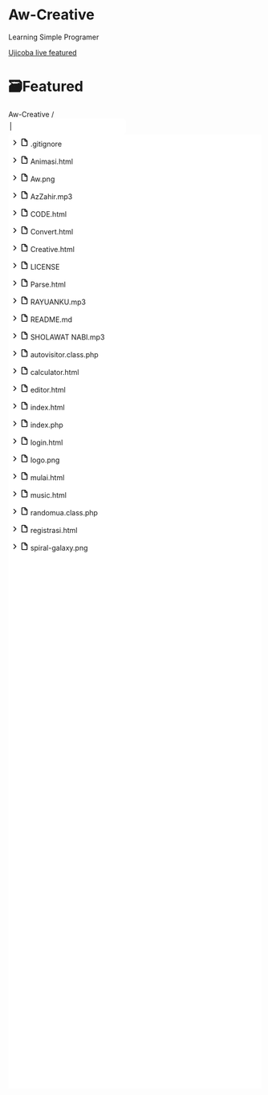 # Aw-Creative 
Learning Simple Programer

<a href="https://jsbin.com/tejuxic">Ujicoba live featured <a>

<h1>🗃Featured</h1>
<virtual-filter-input aria-owns="tree-finder-results" class="breadcrumb TableObject js-tree-finder-virtual-filter" data-property="paths" src="/wahyu9kdl/Aw-Creative/tree-list/c873b354002fabc8d375df124694ba4d9e74e1fa" style="background-color: white; box-sizing: border-box; color: var(--color-fg-muted); display: table; font-family: -apple-system, BlinkMacSystemFont, &quot;Segoe UI&quot;, Helvetica, Arial, sans-serif, &quot;Apple Color Emoji&quot;, &quot;Segoe UI Emoji&quot;; font-size: 16px;"><div class="TableObject-item" style="box-sizing: border-box; display: table-cell; vertical-align: middle; white-space: nowrap; width: 95.7578px;"><span class="bold" style="box-sizing: border-box;"><a href="https://github.com/wahyu9kdl/Aw-Creative" style="background-color: transparent; box-sizing: border-box; text-decoration-line: none;">Aw-Creative</a></span>&nbsp;/</div><input aria-activedescendant="" aria-autocomplete="list" aria-controls="tree-browser" aria-expanded="true" aria-haspopup="listbox" aria-label="The name of the file to navigate to." autocomplete="off" autofocus="" class="form-control tree-finder-input js-tree-finder-field js-pjax-restore-captured-input TableObject-item--primary p-0 ml-1 border-0" id="tree-finder-field" name="query" role="combobox" spellcheck="false" style="appearance: none; background-position: right 8px center; background-repeat: no-repeat; border-color: initial !important; border-radius: 6px; border-style: initial !important; border-width: 0px !important; box-shadow: none; font-family: inherit; font-size: inherit; font-stretch: inherit; font-style: inherit; font-variant: inherit; font-weight: inherit; line-height: 20px; margin-bottom: 0px; margin-left: 4px !important; margin-right: 0px; margin-top: 0px; min-height: 32px; outline: none; overflow: visible; padding: 0px !important; vertical-align: middle; width: 229.914px;" type="text" /></virtual-filter-input><virtual-list class="js-tree-browser d-block" data-sorted="" data-updating="eager" id="tree-finder-results" style="background-color: white; box-sizing: border-box; color: #24292f; display: block !important; font-family: -apple-system, BlinkMacSystemFont, &quot;Segoe UI&quot;, Helvetica, Arial, sans-serif, &quot;Apple Color Emoji&quot;, &quot;Segoe UI Emoji&quot;; font-size: 14px; height: 1901px; overflow-y: hidden;"><ul class="js-tree-browser-results tree-browser border-left border-top border-right list-style-none m-0" data-pjax="#repo-content-pjax-container" id="tree-browser" role="listbox" style="border-left: 1px solid var(--color-border-default) !important; border-right: 1px solid var(--color-border-default) !important; border-top: 1px solid var(--color-border-default) !important; box-sizing: border-box; height: 912px; list-style: none !important; margin: 0px !important; padding-left: 0px; padding-top: 0px;"><li class="css-truncate css-truncate css-truncate-overflow" role="presentation" style="box-sizing: border-box; overflow: hidden; text-overflow: ellipsis; white-space: nowrap;"><a aria-selected="true" class="tree-browser-result no-underline p-1 py-2 border-bottom d-block" href="https://github.com/wahyu9kdl/Aw-Creative/blob/main/.gitignore" role="option" style="background-color: var(--color-accent-emphasis); border-bottom: 1px solid var(--color-border-default) !important; box-sizing: border-box; display: block !important; padding: 8px 4px !important; text-decoration-line: none !important;"><svg aria-hidden="true" class="octicon octicon-chevron-right ml-2 mr-2" data-view-component="true" height="16" version="1.1" viewbox="0 0 16 16" width="16"><path d="M6.22 3.22a.75.75 0 011.06 0l4.25 4.25a.75.75 0 010 1.06l-4.25 4.25a.75.75 0 01-1.06-1.06L9.94 8 6.22 4.28a.75.75 0 010-1.06z" fill-rule="evenodd"></path></svg>&nbsp;<svg aria-hidden="true" class="octicon octicon-file" data-view-component="true" height="16" version="1.1" viewbox="0 0 16 16" width="16"><path d="M3.75 1.5a.25.25 0 00-.25.25v11.5c0 .138.112.25.25.25h8.5a.25.25 0 00.25-.25V6H9.75A1.75 1.75 0 018 4.25V1.5H3.75zm5.75.56v2.19c0 .138.112.25.25.25h2.19L9.5 2.06zM2 1.75C2 .784 2.784 0 3.75 0h5.086c.464 0 .909.184 1.237.513l3.414 3.414c.329.328.513.773.513 1.237v8.086A1.75 1.75 0 0112.25 15h-8.5A1.75 1.75 0 012 13.25V1.75z" fill-rule="evenodd"></path></svg>&nbsp;<marked-text class="d-inline-block" data-owner-input="tree-finder-field" style="box-sizing: border-box; display: inline-block !important;">.gitignore</marked-text></a></li><li class="css-truncate css-truncate css-truncate-overflow" role="presentation" style="box-sizing: border-box; overflow: hidden; text-overflow: ellipsis; white-space: nowrap;"><a aria-selected="false" class="tree-browser-result no-underline p-1 py-2 border-bottom d-block" href="https://github.com/wahyu9kdl/Aw-Creative/blob/main/Animasi.html" role="option" style="background-color: transparent; border-bottom: 1px solid var(--color-border-default) !important; box-sizing: border-box; display: block !important; padding: 8px 4px !important; text-decoration-line: none !important;"><svg aria-hidden="true" class="octicon octicon-chevron-right ml-2 mr-2" data-view-component="true" height="16" version="1.1" viewbox="0 0 16 16" width="16"><path d="M6.22 3.22a.75.75 0 011.06 0l4.25 4.25a.75.75 0 010 1.06l-4.25 4.25a.75.75 0 01-1.06-1.06L9.94 8 6.22 4.28a.75.75 0 010-1.06z" fill-rule="evenodd"></path></svg>&nbsp;<svg aria-hidden="true" class="octicon octicon-file" data-view-component="true" height="16" version="1.1" viewbox="0 0 16 16" width="16"><path d="M3.75 1.5a.25.25 0 00-.25.25v11.5c0 .138.112.25.25.25h8.5a.25.25 0 00.25-.25V6H9.75A1.75 1.75 0 018 4.25V1.5H3.75zm5.75.56v2.19c0 .138.112.25.25.25h2.19L9.5 2.06zM2 1.75C2 .784 2.784 0 3.75 0h5.086c.464 0 .909.184 1.237.513l3.414 3.414c.329.328.513.773.513 1.237v8.086A1.75 1.75 0 0112.25 15h-8.5A1.75 1.75 0 012 13.25V1.75z" fill-rule="evenodd"></path></svg>&nbsp;<marked-text class="d-inline-block" data-owner-input="tree-finder-field" style="box-sizing: border-box; display: inline-block !important;">Animasi.html</marked-text></a></li><li class="css-truncate css-truncate css-truncate-overflow" role="presentation" style="box-sizing: border-box; overflow: hidden; text-overflow: ellipsis; white-space: nowrap;"><a aria-selected="false" class="tree-browser-result no-underline p-1 py-2 border-bottom d-block" href="https://github.com/wahyu9kdl/Aw-Creative/blob/main/Aw.png" role="option" style="background-color: transparent; border-bottom: 1px solid var(--color-border-default) !important; box-sizing: border-box; display: block !important; padding: 8px 4px !important; text-decoration-line: none !important;"><svg aria-hidden="true" class="octicon octicon-chevron-right ml-2 mr-2" data-view-component="true" height="16" version="1.1" viewbox="0 0 16 16" width="16"><path d="M6.22 3.22a.75.75 0 011.06 0l4.25 4.25a.75.75 0 010 1.06l-4.25 4.25a.75.75 0 01-1.06-1.06L9.94 8 6.22 4.28a.75.75 0 010-1.06z" fill-rule="evenodd"></path></svg>&nbsp;<svg aria-hidden="true" class="octicon octicon-file" data-view-component="true" height="16" version="1.1" viewbox="0 0 16 16" width="16"><path d="M3.75 1.5a.25.25 0 00-.25.25v11.5c0 .138.112.25.25.25h8.5a.25.25 0 00.25-.25V6H9.75A1.75 1.75 0 018 4.25V1.5H3.75zm5.75.56v2.19c0 .138.112.25.25.25h2.19L9.5 2.06zM2 1.75C2 .784 2.784 0 3.75 0h5.086c.464 0 .909.184 1.237.513l3.414 3.414c.329.328.513.773.513 1.237v8.086A1.75 1.75 0 0112.25 15h-8.5A1.75 1.75 0 012 13.25V1.75z" fill-rule="evenodd"></path></svg>&nbsp;<marked-text class="d-inline-block" data-owner-input="tree-finder-field" style="box-sizing: border-box; display: inline-block !important;">Aw.png</marked-text></a></li><li class="css-truncate css-truncate css-truncate-overflow" role="presentation" style="box-sizing: border-box; overflow: hidden; text-overflow: ellipsis; white-space: nowrap;"><a aria-selected="false" class="tree-browser-result no-underline p-1 py-2 border-bottom d-block" href="https://github.com/wahyu9kdl/Aw-Creative/blob/main/AzZahir.mp3" role="option" style="background-color: transparent; border-bottom: 1px solid var(--color-border-default) !important; box-sizing: border-box; display: block !important; padding: 8px 4px !important; text-decoration-line: none !important;"><svg aria-hidden="true" class="octicon octicon-chevron-right ml-2 mr-2" data-view-component="true" height="16" version="1.1" viewbox="0 0 16 16" width="16"><path d="M6.22 3.22a.75.75 0 011.06 0l4.25 4.25a.75.75 0 010 1.06l-4.25 4.25a.75.75 0 01-1.06-1.06L9.94 8 6.22 4.28a.75.75 0 010-1.06z" fill-rule="evenodd"></path></svg>&nbsp;<svg aria-hidden="true" class="octicon octicon-file" data-view-component="true" height="16" version="1.1" viewbox="0 0 16 16" width="16"><path d="M3.75 1.5a.25.25 0 00-.25.25v11.5c0 .138.112.25.25.25h8.5a.25.25 0 00.25-.25V6H9.75A1.75 1.75 0 018 4.25V1.5H3.75zm5.75.56v2.19c0 .138.112.25.25.25h2.19L9.5 2.06zM2 1.75C2 .784 2.784 0 3.75 0h5.086c.464 0 .909.184 1.237.513l3.414 3.414c.329.328.513.773.513 1.237v8.086A1.75 1.75 0 0112.25 15h-8.5A1.75 1.75 0 012 13.25V1.75z" fill-rule="evenodd"></path></svg>&nbsp;<marked-text class="d-inline-block" data-owner-input="tree-finder-field" style="box-sizing: border-box; display: inline-block !important;">AzZahir.mp3</marked-text></a></li><li class="css-truncate css-truncate css-truncate-overflow" role="presentation" style="box-sizing: border-box; overflow: hidden; text-overflow: ellipsis; white-space: nowrap;"><a aria-selected="false" class="tree-browser-result no-underline p-1 py-2 border-bottom d-block" href="https://github.com/wahyu9kdl/Aw-Creative/blob/main/CODE.html" role="option" style="background-color: transparent; border-bottom: 1px solid var(--color-border-default) !important; box-sizing: border-box; display: block !important; padding: 8px 4px !important; text-decoration-line: none !important;"><svg aria-hidden="true" class="octicon octicon-chevron-right ml-2 mr-2" data-view-component="true" height="16" version="1.1" viewbox="0 0 16 16" width="16"><path d="M6.22 3.22a.75.75 0 011.06 0l4.25 4.25a.75.75 0 010 1.06l-4.25 4.25a.75.75 0 01-1.06-1.06L9.94 8 6.22 4.28a.75.75 0 010-1.06z" fill-rule="evenodd"></path></svg>&nbsp;<svg aria-hidden="true" class="octicon octicon-file" data-view-component="true" height="16" version="1.1" viewbox="0 0 16 16" width="16"><path d="M3.75 1.5a.25.25 0 00-.25.25v11.5c0 .138.112.25.25.25h8.5a.25.25 0 00.25-.25V6H9.75A1.75 1.75 0 018 4.25V1.5H3.75zm5.75.56v2.19c0 .138.112.25.25.25h2.19L9.5 2.06zM2 1.75C2 .784 2.784 0 3.75 0h5.086c.464 0 .909.184 1.237.513l3.414 3.414c.329.328.513.773.513 1.237v8.086A1.75 1.75 0 0112.25 15h-8.5A1.75 1.75 0 012 13.25V1.75z" fill-rule="evenodd"></path></svg>&nbsp;<marked-text class="d-inline-block" data-owner-input="tree-finder-field" style="box-sizing: border-box; display: inline-block !important;">CODE.html</marked-text></a></li><li class="css-truncate css-truncate css-truncate-overflow" role="presentation" style="box-sizing: border-box; overflow: hidden; text-overflow: ellipsis; white-space: nowrap;"><a aria-selected="false" class="tree-browser-result no-underline p-1 py-2 border-bottom d-block" href="https://github.com/wahyu9kdl/Aw-Creative/blob/main/Convert.html" role="option" style="background-color: transparent; border-bottom: 1px solid var(--color-border-default) !important; box-sizing: border-box; display: block !important; padding: 8px 4px !important; text-decoration-line: none !important;"><svg aria-hidden="true" class="octicon octicon-chevron-right ml-2 mr-2" data-view-component="true" height="16" version="1.1" viewbox="0 0 16 16" width="16"><path d="M6.22 3.22a.75.75 0 011.06 0l4.25 4.25a.75.75 0 010 1.06l-4.25 4.25a.75.75 0 01-1.06-1.06L9.94 8 6.22 4.28a.75.75 0 010-1.06z" fill-rule="evenodd"></path></svg>&nbsp;<svg aria-hidden="true" class="octicon octicon-file" data-view-component="true" height="16" version="1.1" viewbox="0 0 16 16" width="16"><path d="M3.75 1.5a.25.25 0 00-.25.25v11.5c0 .138.112.25.25.25h8.5a.25.25 0 00.25-.25V6H9.75A1.75 1.75 0 018 4.25V1.5H3.75zm5.75.56v2.19c0 .138.112.25.25.25h2.19L9.5 2.06zM2 1.75C2 .784 2.784 0 3.75 0h5.086c.464 0 .909.184 1.237.513l3.414 3.414c.329.328.513.773.513 1.237v8.086A1.75 1.75 0 0112.25 15h-8.5A1.75 1.75 0 012 13.25V1.75z" fill-rule="evenodd"></path></svg>&nbsp;<marked-text class="d-inline-block" data-owner-input="tree-finder-field" style="box-sizing: border-box; display: inline-block !important;">Convert.html</marked-text></a></li><li class="css-truncate css-truncate css-truncate-overflow" role="presentation" style="box-sizing: border-box; overflow: hidden; text-overflow: ellipsis; white-space: nowrap;"><a aria-selected="false" class="tree-browser-result no-underline p-1 py-2 border-bottom d-block" href="https://github.com/wahyu9kdl/Aw-Creative/blob/main/Creative.html" role="option" style="background-color: transparent; border-bottom: 1px solid var(--color-border-default) !important; box-sizing: border-box; display: block !important; padding: 8px 4px !important; text-decoration-line: none !important;"><svg aria-hidden="true" class="octicon octicon-chevron-right ml-2 mr-2" data-view-component="true" height="16" version="1.1" viewbox="0 0 16 16" width="16"><path d="M6.22 3.22a.75.75 0 011.06 0l4.25 4.25a.75.75 0 010 1.06l-4.25 4.25a.75.75 0 01-1.06-1.06L9.94 8 6.22 4.28a.75.75 0 010-1.06z" fill-rule="evenodd"></path></svg>&nbsp;<svg aria-hidden="true" class="octicon octicon-file" data-view-component="true" height="16" version="1.1" viewbox="0 0 16 16" width="16"><path d="M3.75 1.5a.25.25 0 00-.25.25v11.5c0 .138.112.25.25.25h8.5a.25.25 0 00.25-.25V6H9.75A1.75 1.75 0 018 4.25V1.5H3.75zm5.75.56v2.19c0 .138.112.25.25.25h2.19L9.5 2.06zM2 1.75C2 .784 2.784 0 3.75 0h5.086c.464 0 .909.184 1.237.513l3.414 3.414c.329.328.513.773.513 1.237v8.086A1.75 1.75 0 0112.25 15h-8.5A1.75 1.75 0 012 13.25V1.75z" fill-rule="evenodd"></path></svg>&nbsp;<marked-text class="d-inline-block" data-owner-input="tree-finder-field" style="box-sizing: border-box; display: inline-block !important;">Creative.html</marked-text></a></li><li class="css-truncate css-truncate css-truncate-overflow" role="presentation" style="box-sizing: border-box; overflow: hidden; text-overflow: ellipsis; white-space: nowrap;"><a aria-selected="false" class="tree-browser-result no-underline p-1 py-2 border-bottom d-block" href="https://github.com/wahyu9kdl/Aw-Creative/blob/main/LICENSE" role="option" style="background-color: transparent; border-bottom: 1px solid var(--color-border-default) !important; box-sizing: border-box; display: block !important; padding: 8px 4px !important; text-decoration-line: none !important;"><svg aria-hidden="true" class="octicon octicon-chevron-right ml-2 mr-2" data-view-component="true" height="16" version="1.1" viewbox="0 0 16 16" width="16"><path d="M6.22 3.22a.75.75 0 011.06 0l4.25 4.25a.75.75 0 010 1.06l-4.25 4.25a.75.75 0 01-1.06-1.06L9.94 8 6.22 4.28a.75.75 0 010-1.06z" fill-rule="evenodd"></path></svg>&nbsp;<svg aria-hidden="true" class="octicon octicon-file" data-view-component="true" height="16" version="1.1" viewbox="0 0 16 16" width="16"><path d="M3.75 1.5a.25.25 0 00-.25.25v11.5c0 .138.112.25.25.25h8.5a.25.25 0 00.25-.25V6H9.75A1.75 1.75 0 018 4.25V1.5H3.75zm5.75.56v2.19c0 .138.112.25.25.25h2.19L9.5 2.06zM2 1.75C2 .784 2.784 0 3.75 0h5.086c.464 0 .909.184 1.237.513l3.414 3.414c.329.328.513.773.513 1.237v8.086A1.75 1.75 0 0112.25 15h-8.5A1.75 1.75 0 012 13.25V1.75z" fill-rule="evenodd"></path></svg>&nbsp;<marked-text class="d-inline-block" data-owner-input="tree-finder-field" style="box-sizing: border-box; display: inline-block !important;">LICENSE</marked-text></a></li><li class="css-truncate css-truncate css-truncate-overflow" role="presentation" style="box-sizing: border-box; overflow: hidden; text-overflow: ellipsis; white-space: nowrap;"><a aria-selected="false" class="tree-browser-result no-underline p-1 py-2 border-bottom d-block" href="https://github.com/wahyu9kdl/Aw-Creative/blob/main/Parse.html" role="option" style="background-color: transparent; border-bottom: 1px solid var(--color-border-default) !important; box-sizing: border-box; display: block !important; padding: 8px 4px !important; text-decoration-line: none !important;"><svg aria-hidden="true" class="octicon octicon-chevron-right ml-2 mr-2" data-view-component="true" height="16" version="1.1" viewbox="0 0 16 16" width="16"><path d="M6.22 3.22a.75.75 0 011.06 0l4.25 4.25a.75.75 0 010 1.06l-4.25 4.25a.75.75 0 01-1.06-1.06L9.94 8 6.22 4.28a.75.75 0 010-1.06z" fill-rule="evenodd"></path></svg>&nbsp;<svg aria-hidden="true" class="octicon octicon-file" data-view-component="true" height="16" version="1.1" viewbox="0 0 16 16" width="16"><path d="M3.75 1.5a.25.25 0 00-.25.25v11.5c0 .138.112.25.25.25h8.5a.25.25 0 00.25-.25V6H9.75A1.75 1.75 0 018 4.25V1.5H3.75zm5.75.56v2.19c0 .138.112.25.25.25h2.19L9.5 2.06zM2 1.75C2 .784 2.784 0 3.75 0h5.086c.464 0 .909.184 1.237.513l3.414 3.414c.329.328.513.773.513 1.237v8.086A1.75 1.75 0 0112.25 15h-8.5A1.75 1.75 0 012 13.25V1.75z" fill-rule="evenodd"></path></svg>&nbsp;<marked-text class="d-inline-block" data-owner-input="tree-finder-field" style="box-sizing: border-box; display: inline-block !important;">Parse.html</marked-text></a></li><li class="css-truncate css-truncate css-truncate-overflow" role="presentation" style="box-sizing: border-box; overflow: hidden; text-overflow: ellipsis; white-space: nowrap;"><a aria-selected="false" class="tree-browser-result no-underline p-1 py-2 border-bottom d-block" href="https://github.com/wahyu9kdl/Aw-Creative/blob/main/RAYUANKU.mp3" role="option" style="background-color: transparent; border-bottom: 1px solid var(--color-border-default) !important; box-sizing: border-box; display: block !important; padding: 8px 4px !important; text-decoration-line: none !important;"><svg aria-hidden="true" class="octicon octicon-chevron-right ml-2 mr-2" data-view-component="true" height="16" version="1.1" viewbox="0 0 16 16" width="16"><path d="M6.22 3.22a.75.75 0 011.06 0l4.25 4.25a.75.75 0 010 1.06l-4.25 4.25a.75.75 0 01-1.06-1.06L9.94 8 6.22 4.28a.75.75 0 010-1.06z" fill-rule="evenodd"></path></svg>&nbsp;<svg aria-hidden="true" class="octicon octicon-file" data-view-component="true" height="16" version="1.1" viewbox="0 0 16 16" width="16"><path d="M3.75 1.5a.25.25 0 00-.25.25v11.5c0 .138.112.25.25.25h8.5a.25.25 0 00.25-.25V6H9.75A1.75 1.75 0 018 4.25V1.5H3.75zm5.75.56v2.19c0 .138.112.25.25.25h2.19L9.5 2.06zM2 1.75C2 .784 2.784 0 3.75 0h5.086c.464 0 .909.184 1.237.513l3.414 3.414c.329.328.513.773.513 1.237v8.086A1.75 1.75 0 0112.25 15h-8.5A1.75 1.75 0 012 13.25V1.75z" fill-rule="evenodd"></path></svg>&nbsp;<marked-text class="d-inline-block" data-owner-input="tree-finder-field" style="box-sizing: border-box; display: inline-block !important;">RAYUANKU.mp3</marked-text></a></li><li class="css-truncate css-truncate css-truncate-overflow" role="presentation" style="box-sizing: border-box; overflow: hidden; text-overflow: ellipsis; white-space: nowrap;"><a aria-selected="false" class="tree-browser-result no-underline p-1 py-2 border-bottom d-block" href="https://github.com/wahyu9kdl/Aw-Creative/blob/main/README.md" role="option" style="background-color: transparent; border-bottom: 1px solid var(--color-border-default) !important; box-sizing: border-box; display: block !important; padding: 8px 4px !important; text-decoration-line: none !important;"><svg aria-hidden="true" class="octicon octicon-chevron-right ml-2 mr-2" data-view-component="true" height="16" version="1.1" viewbox="0 0 16 16" width="16"><path d="M6.22 3.22a.75.75 0 011.06 0l4.25 4.25a.75.75 0 010 1.06l-4.25 4.25a.75.75 0 01-1.06-1.06L9.94 8 6.22 4.28a.75.75 0 010-1.06z" fill-rule="evenodd"></path></svg>&nbsp;<svg aria-hidden="true" class="octicon octicon-file" data-view-component="true" height="16" version="1.1" viewbox="0 0 16 16" width="16"><path d="M3.75 1.5a.25.25 0 00-.25.25v11.5c0 .138.112.25.25.25h8.5a.25.25 0 00.25-.25V6H9.75A1.75 1.75 0 018 4.25V1.5H3.75zm5.75.56v2.19c0 .138.112.25.25.25h2.19L9.5 2.06zM2 1.75C2 .784 2.784 0 3.75 0h5.086c.464 0 .909.184 1.237.513l3.414 3.414c.329.328.513.773.513 1.237v8.086A1.75 1.75 0 0112.25 15h-8.5A1.75 1.75 0 012 13.25V1.75z" fill-rule="evenodd"></path></svg>&nbsp;<marked-text class="d-inline-block" data-owner-input="tree-finder-field" style="box-sizing: border-box; display: inline-block !important;">README.md</marked-text></a></li><li class="css-truncate css-truncate css-truncate-overflow" role="presentation" style="box-sizing: border-box; overflow: hidden; text-overflow: ellipsis; white-space: nowrap;"><a aria-selected="false" class="tree-browser-result no-underline p-1 py-2 border-bottom d-block" href="https://github.com/wahyu9kdl/Aw-Creative/blob/main/SHOLAWAT%20NABI.mp3" role="option" style="background-color: transparent; border-bottom: 1px solid var(--color-border-default) !important; box-sizing: border-box; display: block !important; padding: 8px 4px !important; text-decoration-line: none !important;"><svg aria-hidden="true" class="octicon octicon-chevron-right ml-2 mr-2" data-view-component="true" height="16" version="1.1" viewbox="0 0 16 16" width="16"><path d="M6.22 3.22a.75.75 0 011.06 0l4.25 4.25a.75.75 0 010 1.06l-4.25 4.25a.75.75 0 01-1.06-1.06L9.94 8 6.22 4.28a.75.75 0 010-1.06z" fill-rule="evenodd"></path></svg>&nbsp;<svg aria-hidden="true" class="octicon octicon-file" data-view-component="true" height="16" version="1.1" viewbox="0 0 16 16" width="16"><path d="M3.75 1.5a.25.25 0 00-.25.25v11.5c0 .138.112.25.25.25h8.5a.25.25 0 00.25-.25V6H9.75A1.75 1.75 0 018 4.25V1.5H3.75zm5.75.56v2.19c0 .138.112.25.25.25h2.19L9.5 2.06zM2 1.75C2 .784 2.784 0 3.75 0h5.086c.464 0 .909.184 1.237.513l3.414 3.414c.329.328.513.773.513 1.237v8.086A1.75 1.75 0 0112.25 15h-8.5A1.75 1.75 0 012 13.25V1.75z" fill-rule="evenodd"></path></svg>&nbsp;<marked-text class="d-inline-block" data-owner-input="tree-finder-field" style="box-sizing: border-box; display: inline-block !important;">SHOLAWAT NABI.mp3</marked-text></a></li><li class="css-truncate css-truncate css-truncate-overflow" role="presentation" style="box-sizing: border-box; overflow: hidden; text-overflow: ellipsis; white-space: nowrap;"><a aria-selected="false" class="tree-browser-result no-underline p-1 py-2 border-bottom d-block" href="https://github.com/wahyu9kdl/Aw-Creative/blob/main/autovisitor.class.php" role="option" style="background-color: transparent; border-bottom: 1px solid var(--color-border-default) !important; box-sizing: border-box; display: block !important; padding: 8px 4px !important; text-decoration-line: none !important;"><svg aria-hidden="true" class="octicon octicon-chevron-right ml-2 mr-2" data-view-component="true" height="16" version="1.1" viewbox="0 0 16 16" width="16"><path d="M6.22 3.22a.75.75 0 011.06 0l4.25 4.25a.75.75 0 010 1.06l-4.25 4.25a.75.75 0 01-1.06-1.06L9.94 8 6.22 4.28a.75.75 0 010-1.06z" fill-rule="evenodd"></path></svg>&nbsp;<svg aria-hidden="true" class="octicon octicon-file" data-view-component="true" height="16" version="1.1" viewbox="0 0 16 16" width="16"><path d="M3.75 1.5a.25.25 0 00-.25.25v11.5c0 .138.112.25.25.25h8.5a.25.25 0 00.25-.25V6H9.75A1.75 1.75 0 018 4.25V1.5H3.75zm5.75.56v2.19c0 .138.112.25.25.25h2.19L9.5 2.06zM2 1.75C2 .784 2.784 0 3.75 0h5.086c.464 0 .909.184 1.237.513l3.414 3.414c.329.328.513.773.513 1.237v8.086A1.75 1.75 0 0112.25 15h-8.5A1.75 1.75 0 012 13.25V1.75z" fill-rule="evenodd"></path></svg>&nbsp;<marked-text class="d-inline-block" data-owner-input="tree-finder-field" style="box-sizing: border-box; display: inline-block !important;">autovisitor.class.php</marked-text></a></li><li class="css-truncate css-truncate css-truncate-overflow" role="presentation" style="box-sizing: border-box; overflow: hidden; text-overflow: ellipsis; white-space: nowrap;"><a aria-selected="false" class="tree-browser-result no-underline p-1 py-2 border-bottom d-block" href="https://github.com/wahyu9kdl/Aw-Creative/blob/main/calculator.html" role="option" style="background-color: transparent; border-bottom: 1px solid var(--color-border-default) !important; box-sizing: border-box; display: block !important; padding: 8px 4px !important; text-decoration-line: none !important;"><svg aria-hidden="true" class="octicon octicon-chevron-right ml-2 mr-2" data-view-component="true" height="16" version="1.1" viewbox="0 0 16 16" width="16"><path d="M6.22 3.22a.75.75 0 011.06 0l4.25 4.25a.75.75 0 010 1.06l-4.25 4.25a.75.75 0 01-1.06-1.06L9.94 8 6.22 4.28a.75.75 0 010-1.06z" fill-rule="evenodd"></path></svg>&nbsp;<svg aria-hidden="true" class="octicon octicon-file" data-view-component="true" height="16" version="1.1" viewbox="0 0 16 16" width="16"><path d="M3.75 1.5a.25.25 0 00-.25.25v11.5c0 .138.112.25.25.25h8.5a.25.25 0 00.25-.25V6H9.75A1.75 1.75 0 018 4.25V1.5H3.75zm5.75.56v2.19c0 .138.112.25.25.25h2.19L9.5 2.06zM2 1.75C2 .784 2.784 0 3.75 0h5.086c.464 0 .909.184 1.237.513l3.414 3.414c.329.328.513.773.513 1.237v8.086A1.75 1.75 0 0112.25 15h-8.5A1.75 1.75 0 012 13.25V1.75z" fill-rule="evenodd"></path></svg>&nbsp;<marked-text class="d-inline-block" data-owner-input="tree-finder-field" style="box-sizing: border-box; display: inline-block !important;">calculator.html</marked-text></a></li><li class="css-truncate css-truncate css-truncate-overflow" role="presentation" style="box-sizing: border-box; overflow: hidden; text-overflow: ellipsis; white-space: nowrap;"><a aria-selected="false" class="tree-browser-result no-underline p-1 py-2 border-bottom d-block" href="https://github.com/wahyu9kdl/Aw-Creative/blob/main/editor.html" role="option" style="background-color: transparent; border-bottom: 1px solid var(--color-border-default) !important; box-sizing: border-box; display: block !important; padding: 8px 4px !important; text-decoration-line: none !important;"><svg aria-hidden="true" class="octicon octicon-chevron-right ml-2 mr-2" data-view-component="true" height="16" version="1.1" viewbox="0 0 16 16" width="16"><path d="M6.22 3.22a.75.75 0 011.06 0l4.25 4.25a.75.75 0 010 1.06l-4.25 4.25a.75.75 0 01-1.06-1.06L9.94 8 6.22 4.28a.75.75 0 010-1.06z" fill-rule="evenodd"></path></svg>&nbsp;<svg aria-hidden="true" class="octicon octicon-file" data-view-component="true" height="16" version="1.1" viewbox="0 0 16 16" width="16"><path d="M3.75 1.5a.25.25 0 00-.25.25v11.5c0 .138.112.25.25.25h8.5a.25.25 0 00.25-.25V6H9.75A1.75 1.75 0 018 4.25V1.5H3.75zm5.75.56v2.19c0 .138.112.25.25.25h2.19L9.5 2.06zM2 1.75C2 .784 2.784 0 3.75 0h5.086c.464 0 .909.184 1.237.513l3.414 3.414c.329.328.513.773.513 1.237v8.086A1.75 1.75 0 0112.25 15h-8.5A1.75 1.75 0 012 13.25V1.75z" fill-rule="evenodd"></path></svg>&nbsp;<marked-text class="d-inline-block" data-owner-input="tree-finder-field" style="box-sizing: border-box; display: inline-block !important;">editor.html</marked-text></a></li><li class="css-truncate css-truncate css-truncate-overflow" role="presentation" style="box-sizing: border-box; overflow: hidden; text-overflow: ellipsis; white-space: nowrap;"><a aria-selected="false" class="tree-browser-result no-underline p-1 py-2 border-bottom d-block" href="https://github.com/wahyu9kdl/Aw-Creative/blob/main/index.html" role="option" style="background-color: transparent; border-bottom: 1px solid var(--color-border-default) !important; box-sizing: border-box; display: block !important; padding: 8px 4px !important; text-decoration-line: none !important;"><svg aria-hidden="true" class="octicon octicon-chevron-right ml-2 mr-2" data-view-component="true" height="16" version="1.1" viewbox="0 0 16 16" width="16"><path d="M6.22 3.22a.75.75 0 011.06 0l4.25 4.25a.75.75 0 010 1.06l-4.25 4.25a.75.75 0 01-1.06-1.06L9.94 8 6.22 4.28a.75.75 0 010-1.06z" fill-rule="evenodd"></path></svg>&nbsp;<svg aria-hidden="true" class="octicon octicon-file" data-view-component="true" height="16" version="1.1" viewbox="0 0 16 16" width="16"><path d="M3.75 1.5a.25.25 0 00-.25.25v11.5c0 .138.112.25.25.25h8.5a.25.25 0 00.25-.25V6H9.75A1.75 1.75 0 018 4.25V1.5H3.75zm5.75.56v2.19c0 .138.112.25.25.25h2.19L9.5 2.06zM2 1.75C2 .784 2.784 0 3.75 0h5.086c.464 0 .909.184 1.237.513l3.414 3.414c.329.328.513.773.513 1.237v8.086A1.75 1.75 0 0112.25 15h-8.5A1.75 1.75 0 012 13.25V1.75z" fill-rule="evenodd"></path></svg>&nbsp;<marked-text class="d-inline-block" data-owner-input="tree-finder-field" style="box-sizing: border-box; display: inline-block !important;">index.html</marked-text></a></li><li class="css-truncate css-truncate css-truncate-overflow" role="presentation" style="box-sizing: border-box; overflow: hidden; text-overflow: ellipsis; white-space: nowrap;"><a aria-selected="false" class="tree-browser-result no-underline p-1 py-2 border-bottom d-block" href="https://github.com/wahyu9kdl/Aw-Creative/blob/main/index.php" role="option" style="background-color: transparent; border-bottom: 1px solid var(--color-border-default) !important; box-sizing: border-box; display: block !important; padding: 8px 4px !important; text-decoration-line: none !important;"><svg aria-hidden="true" class="octicon octicon-chevron-right ml-2 mr-2" data-view-component="true" height="16" version="1.1" viewbox="0 0 16 16" width="16"><path d="M6.22 3.22a.75.75 0 011.06 0l4.25 4.25a.75.75 0 010 1.06l-4.25 4.25a.75.75 0 01-1.06-1.06L9.94 8 6.22 4.28a.75.75 0 010-1.06z" fill-rule="evenodd"></path></svg>&nbsp;<svg aria-hidden="true" class="octicon octicon-file" data-view-component="true" height="16" version="1.1" viewbox="0 0 16 16" width="16"><path d="M3.75 1.5a.25.25 0 00-.25.25v11.5c0 .138.112.25.25.25h8.5a.25.25 0 00.25-.25V6H9.75A1.75 1.75 0 018 4.25V1.5H3.75zm5.75.56v2.19c0 .138.112.25.25.25h2.19L9.5 2.06zM2 1.75C2 .784 2.784 0 3.75 0h5.086c.464 0 .909.184 1.237.513l3.414 3.414c.329.328.513.773.513 1.237v8.086A1.75 1.75 0 0112.25 15h-8.5A1.75 1.75 0 012 13.25V1.75z" fill-rule="evenodd"></path></svg>&nbsp;<marked-text class="d-inline-block" data-owner-input="tree-finder-field" style="box-sizing: border-box; display: inline-block !important;">index.php</marked-text></a></li><li class="css-truncate css-truncate css-truncate-overflow" role="presentation" style="box-sizing: border-box; overflow: hidden; text-overflow: ellipsis; white-space: nowrap;"><a aria-selected="false" class="tree-browser-result no-underline p-1 py-2 border-bottom d-block" href="https://github.com/wahyu9kdl/Aw-Creative/blob/main/login.html" role="option" style="background-color: transparent; border-bottom: 1px solid var(--color-border-default) !important; box-sizing: border-box; display: block !important; padding: 8px 4px !important; text-decoration-line: none !important;"><svg aria-hidden="true" class="octicon octicon-chevron-right ml-2 mr-2" data-view-component="true" height="16" version="1.1" viewbox="0 0 16 16" width="16"><path d="M6.22 3.22a.75.75 0 011.06 0l4.25 4.25a.75.75 0 010 1.06l-4.25 4.25a.75.75 0 01-1.06-1.06L9.94 8 6.22 4.28a.75.75 0 010-1.06z" fill-rule="evenodd"></path></svg>&nbsp;<svg aria-hidden="true" class="octicon octicon-file" data-view-component="true" height="16" version="1.1" viewbox="0 0 16 16" width="16"><path d="M3.75 1.5a.25.25 0 00-.25.25v11.5c0 .138.112.25.25.25h8.5a.25.25 0 00.25-.25V6H9.75A1.75 1.75 0 018 4.25V1.5H3.75zm5.75.56v2.19c0 .138.112.25.25.25h2.19L9.5 2.06zM2 1.75C2 .784 2.784 0 3.75 0h5.086c.464 0 .909.184 1.237.513l3.414 3.414c.329.328.513.773.513 1.237v8.086A1.75 1.75 0 0112.25 15h-8.5A1.75 1.75 0 012 13.25V1.75z" fill-rule="evenodd"></path></svg>&nbsp;<marked-text class="d-inline-block" data-owner-input="tree-finder-field" style="box-sizing: border-box; display: inline-block !important;">login.html</marked-text></a></li><li class="css-truncate css-truncate css-truncate-overflow" role="presentation" style="box-sizing: border-box; overflow: hidden; text-overflow: ellipsis; white-space: nowrap;"><a aria-selected="false" class="tree-browser-result no-underline p-1 py-2 border-bottom d-block" href="https://github.com/wahyu9kdl/Aw-Creative/blob/main/logo.png" role="option" style="background-color: transparent; border-bottom: 1px solid var(--color-border-default) !important; box-sizing: border-box; display: block !important; padding: 8px 4px !important; text-decoration-line: none !important;"><svg aria-hidden="true" class="octicon octicon-chevron-right ml-2 mr-2" data-view-component="true" height="16" version="1.1" viewbox="0 0 16 16" width="16"><path d="M6.22 3.22a.75.75 0 011.06 0l4.25 4.25a.75.75 0 010 1.06l-4.25 4.25a.75.75 0 01-1.06-1.06L9.94 8 6.22 4.28a.75.75 0 010-1.06z" fill-rule="evenodd"></path></svg>&nbsp;<svg aria-hidden="true" class="octicon octicon-file" data-view-component="true" height="16" version="1.1" viewbox="0 0 16 16" width="16"><path d="M3.75 1.5a.25.25 0 00-.25.25v11.5c0 .138.112.25.25.25h8.5a.25.25 0 00.25-.25V6H9.75A1.75 1.75 0 018 4.25V1.5H3.75zm5.75.56v2.19c0 .138.112.25.25.25h2.19L9.5 2.06zM2 1.75C2 .784 2.784 0 3.75 0h5.086c.464 0 .909.184 1.237.513l3.414 3.414c.329.328.513.773.513 1.237v8.086A1.75 1.75 0 0112.25 15h-8.5A1.75 1.75 0 012 13.25V1.75z" fill-rule="evenodd"></path></svg>&nbsp;<marked-text class="d-inline-block" data-owner-input="tree-finder-field" style="box-sizing: border-box; display: inline-block !important;">logo.png</marked-text></a></li><li class="css-truncate css-truncate css-truncate-overflow" role="presentation" style="box-sizing: border-box; overflow: hidden; text-overflow: ellipsis; white-space: nowrap;"><a aria-selected="false" class="tree-browser-result no-underline p-1 py-2 border-bottom d-block" href="https://github.com/wahyu9kdl/Aw-Creative/blob/main/mulai.html" role="option" style="background-color: transparent; border-bottom: 1px solid var(--color-border-default) !important; box-sizing: border-box; display: block !important; padding: 8px 4px !important; text-decoration-line: none !important;"><svg aria-hidden="true" class="octicon octicon-chevron-right ml-2 mr-2" data-view-component="true" height="16" version="1.1" viewbox="0 0 16 16" width="16"><path d="M6.22 3.22a.75.75 0 011.06 0l4.25 4.25a.75.75 0 010 1.06l-4.25 4.25a.75.75 0 01-1.06-1.06L9.94 8 6.22 4.28a.75.75 0 010-1.06z" fill-rule="evenodd"></path></svg>&nbsp;<svg aria-hidden="true" class="octicon octicon-file" data-view-component="true" height="16" version="1.1" viewbox="0 0 16 16" width="16"><path d="M3.75 1.5a.25.25 0 00-.25.25v11.5c0 .138.112.25.25.25h8.5a.25.25 0 00.25-.25V6H9.75A1.75 1.75 0 018 4.25V1.5H3.75zm5.75.56v2.19c0 .138.112.25.25.25h2.19L9.5 2.06zM2 1.75C2 .784 2.784 0 3.75 0h5.086c.464 0 .909.184 1.237.513l3.414 3.414c.329.328.513.773.513 1.237v8.086A1.75 1.75 0 0112.25 15h-8.5A1.75 1.75 0 012 13.25V1.75z" fill-rule="evenodd"></path></svg>&nbsp;<marked-text class="d-inline-block" data-owner-input="tree-finder-field" style="box-sizing: border-box; display: inline-block !important;">mulai.html</marked-text></a></li><li class="css-truncate css-truncate css-truncate-overflow" role="presentation" style="box-sizing: border-box; overflow: hidden; text-overflow: ellipsis; white-space: nowrap;"><a aria-selected="false" class="tree-browser-result no-underline p-1 py-2 border-bottom d-block" href="https://github.com/wahyu9kdl/Aw-Creative/blob/main/music.html" role="option" style="background-color: transparent; border-bottom: 1px solid var(--color-border-default) !important; box-sizing: border-box; display: block !important; padding: 8px 4px !important; text-decoration-line: none !important;"><svg aria-hidden="true" class="octicon octicon-chevron-right ml-2 mr-2" data-view-component="true" height="16" version="1.1" viewbox="0 0 16 16" width="16"><path d="M6.22 3.22a.75.75 0 011.06 0l4.25 4.25a.75.75 0 010 1.06l-4.25 4.25a.75.75 0 01-1.06-1.06L9.94 8 6.22 4.28a.75.75 0 010-1.06z" fill-rule="evenodd"></path></svg>&nbsp;<svg aria-hidden="true" class="octicon octicon-file" data-view-component="true" height="16" version="1.1" viewbox="0 0 16 16" width="16"><path d="M3.75 1.5a.25.25 0 00-.25.25v11.5c0 .138.112.25.25.25h8.5a.25.25 0 00.25-.25V6H9.75A1.75 1.75 0 018 4.25V1.5H3.75zm5.75.56v2.19c0 .138.112.25.25.25h2.19L9.5 2.06zM2 1.75C2 .784 2.784 0 3.75 0h5.086c.464 0 .909.184 1.237.513l3.414 3.414c.329.328.513.773.513 1.237v8.086A1.75 1.75 0 0112.25 15h-8.5A1.75 1.75 0 012 13.25V1.75z" fill-rule="evenodd"></path></svg>&nbsp;<marked-text class="d-inline-block" data-owner-input="tree-finder-field" style="box-sizing: border-box; display: inline-block !important;">music.html</marked-text></a></li><li class="css-truncate css-truncate css-truncate-overflow" role="presentation" style="box-sizing: border-box; overflow: hidden; text-overflow: ellipsis; white-space: nowrap;"><a aria-selected="false" class="tree-browser-result no-underline p-1 py-2 border-bottom d-block" href="https://github.com/wahyu9kdl/Aw-Creative/blob/main/randomua.class.php" role="option" style="background-color: transparent; border-bottom: 1px solid var(--color-border-default) !important; box-sizing: border-box; display: block !important; padding: 8px 4px !important; text-decoration-line: none !important;"><svg aria-hidden="true" class="octicon octicon-chevron-right ml-2 mr-2" data-view-component="true" height="16" version="1.1" viewbox="0 0 16 16" width="16"><path d="M6.22 3.22a.75.75 0 011.06 0l4.25 4.25a.75.75 0 010 1.06l-4.25 4.25a.75.75 0 01-1.06-1.06L9.94 8 6.22 4.28a.75.75 0 010-1.06z" fill-rule="evenodd"></path></svg>&nbsp;<svg aria-hidden="true" class="octicon octicon-file" data-view-component="true" height="16" version="1.1" viewbox="0 0 16 16" width="16"><path d="M3.75 1.5a.25.25 0 00-.25.25v11.5c0 .138.112.25.25.25h8.5a.25.25 0 00.25-.25V6H9.75A1.75 1.75 0 018 4.25V1.5H3.75zm5.75.56v2.19c0 .138.112.25.25.25h2.19L9.5 2.06zM2 1.75C2 .784 2.784 0 3.75 0h5.086c.464 0 .909.184 1.237.513l3.414 3.414c.329.328.513.773.513 1.237v8.086A1.75 1.75 0 0112.25 15h-8.5A1.75 1.75 0 012 13.25V1.75z" fill-rule="evenodd"></path></svg>&nbsp;<marked-text class="d-inline-block" data-owner-input="tree-finder-field" style="box-sizing: border-box; display: inline-block !important;">randomua.class.php</marked-text></a></li><li class="css-truncate css-truncate css-truncate-overflow" role="presentation" style="box-sizing: border-box; overflow: hidden; text-overflow: ellipsis; white-space: nowrap;"><a aria-selected="false" class="tree-browser-result no-underline p-1 py-2 border-bottom d-block" href="https://github.com/wahyu9kdl/Aw-Creative/blob/main/registrasi.html" role="option" style="background-color: transparent; border-bottom: 1px solid var(--color-border-default) !important; box-sizing: border-box; display: block !important; padding: 8px 4px !important; text-decoration-line: none !important;"><svg aria-hidden="true" class="octicon octicon-chevron-right ml-2 mr-2" data-view-component="true" height="16" version="1.1" viewbox="0 0 16 16" width="16"><path d="M6.22 3.22a.75.75 0 011.06 0l4.25 4.25a.75.75 0 010 1.06l-4.25 4.25a.75.75 0 01-1.06-1.06L9.94 8 6.22 4.28a.75.75 0 010-1.06z" fill-rule="evenodd"></path></svg>&nbsp;<svg aria-hidden="true" class="octicon octicon-file" data-view-component="true" height="16" version="1.1" viewbox="0 0 16 16" width="16"><path d="M3.75 1.5a.25.25 0 00-.25.25v11.5c0 .138.112.25.25.25h8.5a.25.25 0 00.25-.25V6H9.75A1.75 1.75 0 018 4.25V1.5H3.75zm5.75.56v2.19c0 .138.112.25.25.25h2.19L9.5 2.06zM2 1.75C2 .784 2.784 0 3.75 0h5.086c.464 0 .909.184 1.237.513l3.414 3.414c.329.328.513.773.513 1.237v8.086A1.75 1.75 0 0112.25 15h-8.5A1.75 1.75 0 012 13.25V1.75z" fill-rule="evenodd"></path></svg>&nbsp;<marked-text class="d-inline-block" data-owner-input="tree-finder-field" style="box-sizing: border-box; display: inline-block !important;">registrasi.html</marked-text></a></li><li class="css-truncate css-truncate css-truncate-overflow" role="presentation" style="box-sizing: border-box; overflow: hidden; text-overflow: ellipsis; white-space: nowrap;"><a aria-selected="false" class="tree-browser-result no-underline p-1 py-2 border-bottom d-block" href="https://github.com/wahyu9kdl/Aw-Creative/blob/main/spiral-galaxy.png" role="option" style="background-color: transparent; border-bottom: 1px solid var(--color-border-default) !important; box-sizing: border-box; display: block !important; padding: 8px 4px !important; text-decoration-line: none !important;"><svg aria-hidden="true" class="octicon octicon-chevron-right ml-2 mr-2" data-view-component="true" height="16" version="1.1" viewbox="0 0 16 16" width="16"><path d="M6.22 3.22a.75.75 0 011.06 0l4.25 4.25a.75.75 0 010 1.06l-4.25 4.25a.75.75 0 01-1.06-1.06L9.94 8 6.22 4.28a.75.75 0 010-1.06z" fill-rule="evenodd"></path></svg>&nbsp;<svg aria-hidden="true" class="octicon octicon-file" data-view-component="true" height="16" version="1.1" viewbox="0 0 16 16" width="16"><path d="M3.75 1.5a.25.25 0 00-.25.25v11.5c0 .138.112.25.25.25h8.5a.25.25 0 00.25-.25V6H9.75A1.75 1.75 0 018 4.25V1.5H3.75zm5.75.56v2.19c0 .138.112.25.25.25h2.19L9.5 2.06zM2 1.75C2 .784 2.784 0 3.75 0h5.086c.464 0 .909.184 1.237.513l3.414 3.414c.329.328.513.773.513 1.237v8.086A1.75 1.75 0 0112.25 15h-8.5A1.75 1.75 0 012 13.25V1.75z" fill-rule="evenodd"></path></svg>&nbsp;<marked-text class="d-inline-block" data-owner-input="tree-finder-field" style="box-sizing: border-box; display: inline-block !important;">spiral-galaxy.png</marked-text></a></li></ul></virtual-list>
